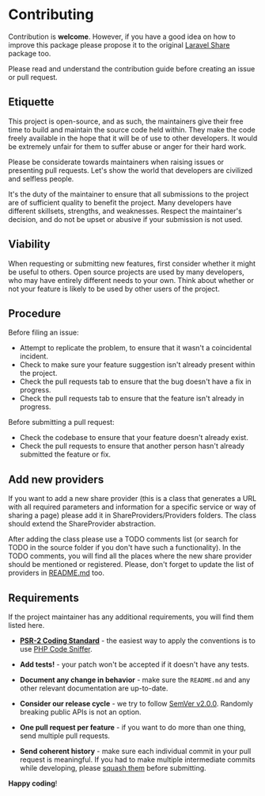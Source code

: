# Contributing

Contribution is **welcome**. However, if you have a good idea on how to improve this package please propose it to the
original [Laravel Share](https://github.com/jorenvh/laravel-share) package too.

Please read and understand the contribution guide before creating an issue or pull request.

## Etiquette

This project is open-source, and as such, the maintainers give their free time to build and maintain the source code
held within. They make the code freely available in the hope that it will be of use to other developers. It would be
extremely unfair for them to suffer abuse or anger for their hard work.

Please be considerate towards maintainers when raising issues or presenting pull requests. Let's show the
world that developers are civilized and selfless people.

It's the duty of the maintainer to ensure that all submissions to the project are of sufficient
quality to benefit the project. Many developers have different skillsets, strengths, and weaknesses. Respect the maintainer's decision, and do not be upset or abusive if your submission is not used.

## Viability

When requesting or submitting new features, first consider whether it might be useful to others. Open
source projects are used by many developers, who may have entirely different needs to your own. Think about
whether or not your feature is likely to be used by other users of the project.

## Procedure

Before filing an issue:

- Attempt to replicate the problem, to ensure that it wasn't a coincidental incident.
- Check to make sure your feature suggestion isn't already present within the project.
- Check the pull requests tab to ensure that the bug doesn't have a fix in progress.
- Check the pull requests tab to ensure that the feature isn't already in progress.

Before submitting a pull request:

- Check the codebase to ensure that your feature doesn't already exist.
- Check the pull requests to ensure that another person hasn't already submitted the feature or fix.

## Add new providers

If you want to add a new share provider (this is a class that generates a URL with all required parameters and information
for a specific service or way of sharing a page) please add it in ShareProviders/Providers folders. The class should
extend the ShareProvider abstraction. 

After adding the class please use a TODO comments list (or search for TODO in the source folder if you don't have such
a functionality). In the TODO comments, you will find all the places where the new share provider should be mentioned 
or registered. Please, don't forget to update the list of providers in [README.md](README.md) too.

## Requirements

If the project maintainer has any additional requirements, you will find them listed here.

- **[PSR-2 Coding Standard](https://github.com/php-fig/fig-standards/blob/master/accepted/PSR-2-coding-style-guide.md)** - the easiest way to apply the conventions is to use [PHP Code Sniffer](http://pear.php.net/package/PHP_CodeSniffer).

- **Add tests!** - your patch won't be accepted if it doesn't have any tests.

- **Document any change in behavior** - make sure the `README.md` and any other relevant documentation are up-to-date.

- **Consider our release cycle** - we try to follow [SemVer v2.0.0](http://semver.org/). Randomly breaking public APIs is not an option.

- **One pull request per feature** - if you want to do more than one thing, send multiple pull requests.

- **Send coherent history** - make sure each individual commit in your pull request is meaningful. If you had to make multiple intermediate commits while developing, please [squash them](http://www.git-scm.com/book/en/v2/Git-Tools-Rewriting-History#Changing-Multiple-Commit-Messages) before submitting.

**Happy coding**!
